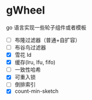 # gWheel

go 语言实现一些轮子组件或者模板

-   [ ] 布隆过滤器（普通+自扩容）
-   [ ] 布谷鸟过滤器
-   [x] 雪花 Id
-   [x] 缓存(lru, lfu, fifo)
-   [ ] 一致性哈希
-   [x] 可重入锁
-   [ ] 倒排索引
-   [x] count-min-sketch